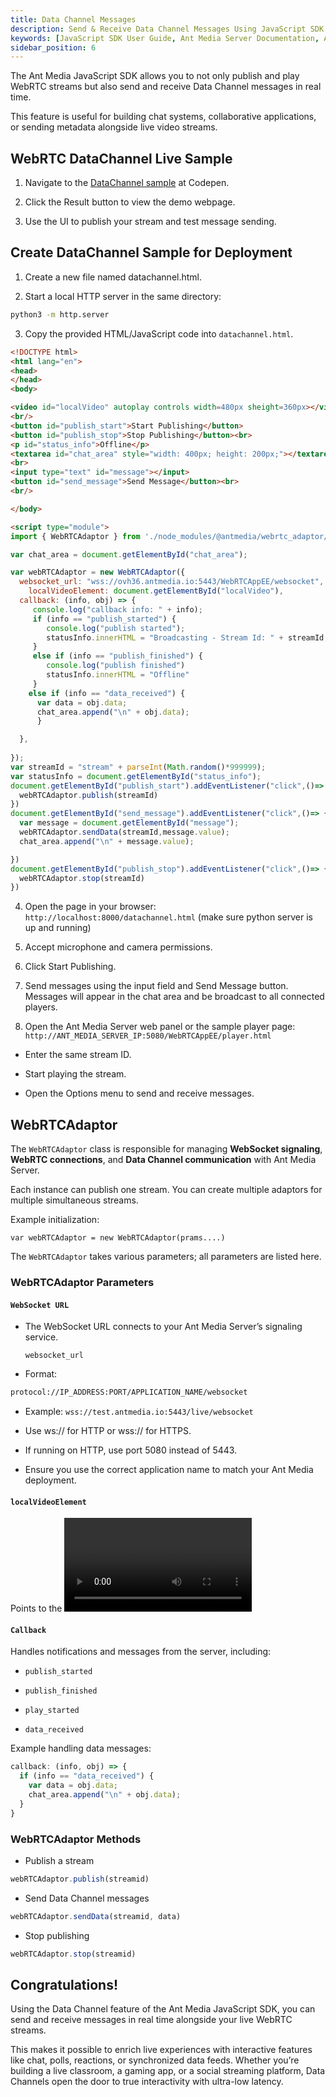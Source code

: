 ```yaml
---
title: Data Channel Messages
description: Send & Receive Data Channel Messages Using JavaScript SDK 
keywords: [JavaScript SDK User Guide, Ant Media Server Documentation, Ant Media Server Tutorials]
sidebar_position: 6
---
```


The Ant Media JavaScript SDK allows you to not only publish and play WebRTC streams but also send and receive Data Channel messages in real time.

This feature is useful for building chat systems, collaborative applications, or sending metadata alongside live video streams.

## WebRTC DataChannel Live Sample

1. Navigate to the [DataChannel sample](https://codepen.io/USAMAWIZARD/embed/YPzEXaj?default-tab=html&editable=true) at Codepen.

2. Click the Result button to view the demo webpage.

3. Use the UI to publish your stream and test message sending.


## Create DataChannel Sample for Deployment

1. Create a new file named datachannel.html.

2. Start a local HTTP server in the same directory:

```bash
python3 -m http.server
```

3. Copy the provided HTML/JavaScript code into `datachannel.html`.

```html
<!DOCTYPE html>
<html lang="en">
<head>
</head>
<body>

<video id="localVideo" autoplay controls width=480px sheight=360px></video>
<br/>
<button id="publish_start">Start Publishing</button>
<button id="publish_stop">Stop Publishing</button><br>
<p id="status_info">Offline</p>
<textarea id="chat_area" style="width: 400px; height: 200px;"></textarea><br>
<br>
<input type="text" id="message"></input>
<button id="send_message">Send Message</button><br>
<br/>

</body>

<script type="module">
import { WebRTCAdaptor } from './node_modules/@antmedia/webrtc_adaptor/src/main/js/webrtc_adaptor.js';

var chat_area = document.getElementById("chat_area");

var webRTCAdaptor = new WebRTCAdaptor({
  websocket_url: "wss://ovh36.antmedia.io:5443/WebRTCAppEE/websocket",
	localVideoElement: document.getElementById("localVideo"),
  callback: (info, obj) => {
     console.log("callback info: " + info);
     if (info == "publish_started") {
        console.log("publish started");
        statusInfo.innerHTML = "Broadcasting - Stream Id: " + streamId; 
     }
     else if (info == "publish_finished") {
        console.log("publish finished")
        statusInfo.innerHTML = "Offline"
     }
    else if (info == "data_received") {
      var data = obj.data;
      chat_area.append("\n" + obj.data);
      }

  },
  
});
var streamId = "stream" + parseInt(Math.random()*999999);
var statusInfo = document.getElementById("status_info");
document.getElementById("publish_start").addEventListener("click",()=> {
  webRTCAdaptor.publish(streamId)
})
document.getElementById("send_message").addEventListener("click",()=> {
  var message = document.getElementById("message");
  webRTCAdaptor.sendData(streamId,message.value);
  chat_area.append("\n" + message.value);

})
document.getElementById("publish_stop").addEventListener("click",()=> {
  webRTCAdaptor.stop(streamId)
})
```
   
4. Open the page in your browser: `http://localhost:8000/datachannel.html` (make sure python server is up and running)

5. Accept microphone and camera permissions.

6. Click Start Publishing.

7. Send messages using the input field and Send Message button. Messages will appear in the chat area and be broadcast to all connected players.

8. Open the Ant Media Server web panel or the sample player page: `http://ANT_MEDIA_SERVER_IP:5080/WebRTCAppEE/player.html` 

* Enter the same stream ID.

* Start playing the stream.

* Open the Options menu to send and receive messages.

## WebRTCAdaptor

The `WebRTCAdaptor` class is responsible for managing **WebSocket signaling**, **WebRTC connections**, and **Data Channel communication** with Ant Media Server.

Each instance can publish one stream. You can create multiple adaptors for multiple simultaneous streams.

Example initialization:

```
var webRTCAdaptor = new WebRTCAdaptor(prams....)
```

The `WebRTCAdaptor` takes various parameters; all parameters are listed here. 

### WebRTCAdaptor Parameters

#### `WebSocket URL`

- The WebSocket URL connects to your Ant Media Server’s signaling service. 

  ```
  websocket_url
  ```

- Format:

```bash
protocol://IP_ADDRESS:PORT/APPLICATION_NAME/websocket
```
- Example:  `wss://test.antmedia.io:5443/live/websocket`

- Use ws:// for HTTP or wss:// for HTTPS.

- If running on HTTP, use port 5080 instead of 5443.

- Ensure you use the correct application name to match your Ant Media deployment.

#### `localVideoElement`

Points to the <video> element containing the local stream that will be published.

#### `Callback`

Handles notifications and messages from the server, including:

* `publish_started`

* `publish_finished`

* `play_started`

* `data_received`

Example handling data messages:

```js
callback: (info, obj) => {
  if (info == "data_received") {
    var data = obj.data;
    chat_area.append("\n" + obj.data);
  }
}
```

### WebRTCAdaptor Methods

* Publish a stream

```js
webRTCAdaptor.publish(streamid)
```

* Send Data Channel messages

```js
webRTCAdaptor.sendData(streamid, data)
```

* Stop publishing

```js
webRTCAdaptor.stop(streamid)
```

## Congratulations!

Using the Data Channel feature of the Ant Media JavaScript SDK, you can send and receive messages in real time alongside your live WebRTC streams.

This makes it possible to enrich live experiences with interactive features like chat, polls, reactions, or synchronized data feeds. Whether you’re building a live classroom, a gaming app, or a social streaming platform, Data Channels open the door to true interactivity with ultra-low latency. 